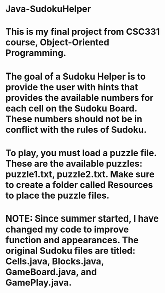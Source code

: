 # Java-SudokuHelper
# This is my final project from CSC331 course, Object-Oriented Programming.
# The goal of a Sudoku Helper is to provide the user with hints that provides the available numbers for each cell on the Sudoku Board. These numbers should not be in conflict with the rules of Sudoku.
# To play, you must load a puzzle file. These are the available puzzles: puzzle1.txt, puzzle2.txt. Make sure to create a folder called Resources to place the puzzle files.
# NOTE: Since summer started, I have changed my code to improve function and appearances. The original Sudoku files are titled: Cells.java, Blocks.java, GameBoard.java, and GamePlay.java.
